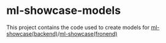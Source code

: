 # ml-showcase-models

This project contains the code used to create models for [ml-showcase(backend)](https://github.com/DanielGolikov/ml-showcase-backend)/[ml-showcase(fronend)](https://github.com/DanielGolikov/ml-showcase-angular)
